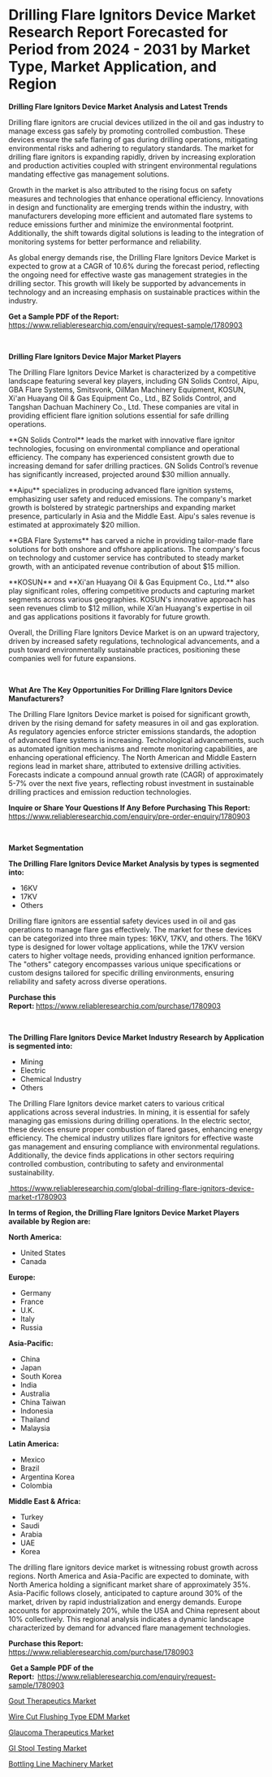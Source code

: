 <p><h1>Drilling Flare Ignitors Device Market Research Report Forecasted for Period from 2024 -  2031 by Market Type, Market Application, and Region</h1></p><p><strong>Drilling Flare Ignitors Device Market Analysis and Latest Trends</strong></p>
<p><p>Drilling flare ignitors are crucial devices utilized in the oil and gas industry to manage excess gas safely by promoting controlled combustion. These devices ensure the safe flaring of gas during drilling operations, mitigating environmental risks and adhering to regulatory standards. The market for drilling flare ignitors is expanding rapidly, driven by increasing exploration and production activities coupled with stringent environmental regulations mandating effective gas management solutions.</p><p>Growth in the market is also attributed to the rising focus on safety measures and technologies that enhance operational efficiency. Innovations in design and functionality are emerging trends within the industry, with manufacturers developing more efficient and automated flare systems to reduce emissions further and minimize the environmental footprint. Additionally, the shift towards digital solutions is leading to the integration of monitoring systems for better performance and reliability. </p><p>As global energy demands rise, the Drilling Flare Ignitors Device Market is expected to grow at a CAGR of 10.6% during the forecast period, reflecting the ongoing need for effective waste gas management strategies in the drilling sector. This growth will likely be supported by advancements in technology and an increasing emphasis on sustainable practices within the industry.</p></p>
<p><strong>Get a Sample PDF of the Report:&nbsp;</strong> <a href="https://www.reliableresearchiq.com/enquiry/request-sample/1780903?utm_campaign=1137&utm_medium=2&utm_source=Github&utm_content=ia&utm_term=20122024&utm_id=drilling-flare-ignitors-device">https://www.reliableresearchiq.com/enquiry/request-sample/1780903</a></p>
<p>&nbsp;</p>
<p><strong>Drilling Flare Ignitors Device Major Market Players</strong></p>
<p><p>The Drilling Flare Ignitors Device Market is characterized by a competitive landscape featuring several key players, including GN Solids Control, Aipu, GBA Flare Systems, Smitsvonk, OilMan Machinery Equipment, KOSUN, Xi'an Huayang Oil & Gas Equipment Co., Ltd., BZ Solids Control, and Tangshan Dachuan Machinery Co., Ltd. These companies are vital in providing efficient flare ignition solutions essential for safe drilling operations.</p><p>**GN Solids Control** leads the market with innovative flare ignitor technologies, focusing on environmental compliance and operational efficiency. The company has experienced consistent growth due to increasing demand for safer drilling practices. GN Solids Control’s revenue has significantly increased, projected around $30 million annually.</p><p>**Aipu** specializes in producing advanced flare ignition systems, emphasizing user safety and reduced emissions. The company's market growth is bolstered by strategic partnerships and expanding market presence, particularly in Asia and the Middle East. Aipu's sales revenue is estimated at approximately $20 million.</p><p>**GBA Flare Systems** has carved a niche in providing tailor-made flare solutions for both onshore and offshore applications. The company's focus on technology and customer service has contributed to steady market growth, with an anticipated revenue contribution of about $15 million. </p><p>**KOSUN** and **Xi'an Huayang Oil & Gas Equipment Co., Ltd.** also play significant roles, offering competitive products and capturing market segments across various geographies. KOSUN's innovative approach has seen revenues climb to $12 million, while Xi’an Huayang's expertise in oil and gas applications positions it favorably for future growth.</p><p>Overall, the Drilling Flare Ignitors Device Market is on an upward trajectory, driven by increased safety regulations, technological advancements, and a push toward environmentally sustainable practices, positioning these companies well for future expansions.</p></p>
<p>&nbsp;</p>
<p><strong>What Are The Key Opportunities For Drilling Flare Ignitors Device Manufacturers?</strong></p>
<p><p>The Drilling Flare Ignitors Device market is poised for significant growth, driven by the rising demand for safety measures in oil and gas exploration. As regulatory agencies enforce stricter emissions standards, the adoption of advanced flare systems is increasing. Technological advancements, such as automated ignition mechanisms and remote monitoring capabilities, are enhancing operational efficiency. The North American and Middle Eastern regions lead in market share, attributed to extensive drilling activities. Forecasts indicate a compound annual growth rate (CAGR) of approximately 5-7% over the next five years, reflecting robust investment in sustainable drilling practices and emission reduction technologies.</p></p>
<p><strong>Inquire or Share Your Questions If Any Before Purchasing This Report:</strong> <a href="https://www.reliableresearchiq.com/enquiry/pre-order-enquiry/1780903?utm_campaign=1137&utm_medium=2&utm_source=Github&utm_content=ia&utm_term=20122024&utm_id=drilling-flare-ignitors-device">https://www.reliableresearchiq.com/enquiry/pre-order-enquiry/1780903</a></p>
<p>&nbsp;</p>
<p><strong>Market Segmentation</strong></p>
<p><strong>The Drilling Flare Ignitors Device Market Analysis by types is segmented into:</strong></p>
<p><ul><li>16KV</li><li>17KV</li><li>Others</li></ul></p>
<p><p>Drilling flare ignitors are essential safety devices used in oil and gas operations to manage flare gas effectively. The market for these devices can be categorized into three main types: 16KV, 17KV, and others. The 16KV type is designed for lower voltage applications, while the 17KV version caters to higher voltage needs, providing enhanced ignition performance. The "others" category encompasses various unique specifications or custom designs tailored for specific drilling environments, ensuring reliability and safety across diverse operations.</p></p>
<p><strong>Purchase this Report:&nbsp;</strong><a href="https://www.reliableresearchiq.com/purchase/1780903?utm_campaign=1137&utm_medium=2&utm_source=Github&utm_content=ia&utm_term=20122024&utm_id=drilling-flare-ignitors-device">https://www.reliableresearchiq.com/purchase/1780903</a></p>
<p>&nbsp;</p>
<p><strong>The Drilling Flare Ignitors Device Market Industry Research by Application is segmented into:</strong></p>
<p><ul><li>Mining</li><li>Electric</li><li>Chemical Industry</li><li>Others</li></ul></p>
<p><p>The Drilling Flare Ignitors device market caters to various critical applications across several industries. In mining, it is essential for safely managing gas emissions during drilling operations. In the electric sector, these devices ensure proper combustion of flared gases, enhancing energy efficiency. The chemical industry utilizes flare ignitors for effective waste gas management and ensuring compliance with environmental regulations. Additionally, the device finds applications in other sectors requiring controlled combustion, contributing to safety and environmental sustainability.</p></p>
<p><a href="https://www.reliableresearchiq.com/global-drilling-flare-ignitors-device-market-r1780903?utm_campaign=1137&utm_medium=2&utm_source=Github&utm_content=ia&utm_term=20122024&utm_id=drilling-flare-ignitors-device">&nbsp;https://www.reliableresearchiq.com/global-drilling-flare-ignitors-device-market-r1780903</a></p>
<p><strong>In terms of Region, the Drilling Flare Ignitors Device Market Players available by Region are:</strong></p>
<p>
    <p> <strong> North America: </strong>
        <ul>
            <li>United States</li>
            <li>Canada</li>
        </ul>
        </p> 
    <p> <strong> Europe: </strong>
        <ul>
            <li>Germany</li>
            <li>France</li>
            <li>U.K.</li>
            <li>Italy</li>
            <li>Russia</li>
        </ul>
        </p> 
    <p> <strong> Asia-Pacific: </strong>
        <ul>
            <li>China</li>
            <li>Japan</li>
            <li>South Korea</li>
            <li>India</li>
            <li>Australia</li>
            <li>China Taiwan</li>
            <li>Indonesia</li>
            <li>Thailand</li>
            <li>Malaysia</li>
        </ul>
        </p> 
    <p> <strong> Latin America: </strong>
        <ul>
            <li>Mexico</li>
            <li>Brazil</li>
            <li>Argentina Korea</li>
            <li>Colombia</li>
        </ul>
        </p> 
    <p> <strong> Middle East & Africa: </strong>
        <ul>
            <li>Turkey</li>
            <li>Saudi</li>
            <li>Arabia</li>
            <li>UAE</li>
            <li>Korea</li>
        </ul>
    </p>
    </p>
<p><p>The drilling flare ignitors device market is witnessing robust growth across regions. North America and Asia-Pacific are expected to dominate, with North America holding a significant market share of approximately 35%. Asia-Pacific follows closely, anticipated to capture around 30% of the market, driven by rapid industrialization and energy demands. Europe accounts for approximately 20%, while the USA and China represent about 10% collectively. This regional analysis indicates a dynamic landscape characterized by demand for advanced flare management technologies.</p></p>
<p><strong>Purchase this Report: </strong><a href="https://www.reliableresearchiq.com/purchase/1780903?utm_campaign=1137&utm_medium=2&utm_source=Github&utm_content=ia&utm_term=20122024&utm_id=drilling-flare-ignitors-device">https://www.reliableresearchiq.com/purchase/1780903</a></p>
<p>&nbsp;<strong>Get a Sample PDF of the Report:&nbsp;&nbsp;</strong><a href="https://www.reliableresearchiq.com/enquiry/request-sample/1780903?utm_campaign=1137&utm_medium=2&utm_source=Github&utm_content=ia&utm_term=20122024&utm_id=drilling-flare-ignitors-device">https://www.reliableresearchiq.com/enquiry/request-sample/1780903</a></p>
<p><strong></strong></p>
<p><p><a href="https://www.linkedin.com/pulse/study-gout-therapeutics-market-projectinga-cagrof-89-addition-versf?utm_campaign=1137&utm_medium=2&utm_source=Github&utm_content=ia&utm_term=20122024&utm_id=drilling-flare-ignitors-device">Gout Therapeutics Market</a></p><p><a href="https://github.com/krinerstormy331/Market-Research-Report-List-1/blob/main/wire-cut-flushing-type-edm-market.md?utm_campaign=1137&utm_medium=2&utm_source=Github&utm_content=ia&utm_term=20122024&utm_id=drilling-flare-ignitors-device">Wire Cut Flushing Type EDM Market</a></p><p><a href="https://www.linkedin.com/pulse/glaucoma-therapeutics-market-trends-detailed-study-its-segmentation-wskjf?utm_campaign=1137&utm_medium=2&utm_source=Github&utm_content=ia&utm_term=20122024&utm_id=drilling-flare-ignitors-device">Glaucoma Therapeutics Market</a></p><p><a href="https://www.linkedin.com/pulse/revenue-growth-forecast-gi-stool-testing-market-135-cagr-from-tvz3f?utm_campaign=1137&utm_medium=2&utm_source=Github&utm_content=ia&utm_term=20122024&utm_id=drilling-flare-ignitors-device">GI Stool Testing Market</a></p><p><a href="https://www.linkedin.com/pulse/key-driving-factors-bottling-line-machinery-industry-striking-58vjf?utm_campaign=1137&utm_medium=2&utm_source=Github&utm_content=ia&utm_term=20122024&utm_id=drilling-flare-ignitors-device">Bottling Line Machinery Market</a></p></p>